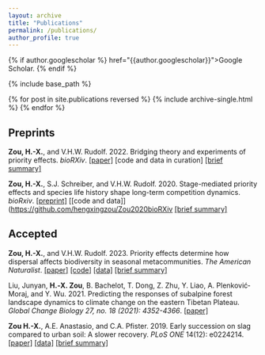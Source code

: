 ```yaml
---
layout: archive
title: "Publications"
permalink: /publications/
author_profile: true
---
```


{% if author.googlescholar %}
  href="{{author.googlescholar}}">Google Scholar</a>.</u>
{% endif %}

{% include base_path %}

{% for post in site.publications reversed %}
  {% include archive-single.html %}
{% endfor %}

## Preprints

**Zou, H.-X.**, and V.H.W. Rudolf. 2022. Bridging theory and experiments of priority effects. *bioRXiv*. [[paper]](https://doi.org/10.1101/2022.12.05.519211) [code and data in curation] [[brief summary]](/research/#bridging-theory-and-experiments-of-priority-effects---theme-1)

**Zou, H.-X.**, S.J. Schreiber, and V.H.W. Rudolf. 2020. Stage-mediated priority effects and species life history shape long-term competition dynamics. *bioRxiv*. [[preprint]](https://www.biorxiv.org/content/10.1101/2020.08.14.251926v2.abstract) [[code and data]](https://github.com/hengxingzou/Zou2020bioRXiv [[brief summary]](/research/)

## Accepted

**Zou, H.-X.**, and V.H.W. Rudolf. 2023. Priority effects determine how dispersal affects biodiversity in seasonal metacommunities. *The American Naturalist*. [[paper]](https://doi.org/10.1086/725039) [[code]](https://github.com/hengxingzou/Zou2023AmNat) [[data]](https://doi.org/10.5061/dryad.sbcc2frb4) [[brief summary]](/research/)

Liu, Junyan, **H.‐X. Zou**, B. Bachelot, T. Dong, Z. Zhu, Y. Liao, A. Plenković‐Moraj, and Y. Wu. 2021. Predicting the responses of subalpine forest landscape dynamics to climate change on the eastern Tibetan Plateau. *Global Change Biology 27, no. 18 (2021): 4352-4366*. [[paper]](https://onlinelibrary.wiley.com/doi/full/10.1111/gcb.15727)

**Zou H.-X.**, A.E. Anastasio, and C.A. Pfister. 2019. Early succession on slag compared to urban soil: A slower recovery. *PLoS ONE* 14(12): e0224214. [[paper]](https://doi.org/10.1371/journal.pone.0224214) [[data]](https://figshare.com/s/b1f5158a1ea5030d5a92) [[brief summary]](/research/)

